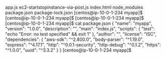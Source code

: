 app.js  ec2-startstopinstance-via-post.js  index.html  node_modules  package.json  package-lock.json
[centos@ip-10-0-1-234 myapp]$
[centos@ip-10-0-1-234 myapp]$
[centos@ip-10-0-1-234 myapp]$
[centos@ip-10-0-1-234 myapp]$ cat package.json
{
  "name": "myapp",
  "version": "1.0.0",
  "description": "",
  "main": "index.js",
  "scripts": {
    "test": "echo \"Error: no test specified\" && exit 1"
  },
  "author": "",
  "license": "ISC",
  "dependencies": {
    "aws-sdk": "^2.800.0",
    "body-parser": "^1.19.0",
    "express": "^4.17.1",
    "http": "^0.0.1-security",
    "http-debug": "^0.1.2",
    "https": "^1.0.0",
    "uuid": "^3.3.2"
  }
}
[centos@ip-10-0-1-234 myapp]$
